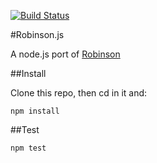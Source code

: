[![Build Status](https://travis-ci.org/yanhick/robinson.js.svg)](https://travis-ci.org/yanhick/robinson.js)

#Robinson.js

A node.js port of [Robinson](https://github.com/mbrubeck/robinson)

##Install

Clone this repo, then cd in it and:

```
npm install
```

##Test

```
npm test
```
